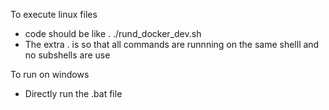 To execute linux files 

-  code should be like . ./rund_docker_dev.sh
-  The extra . is so that all commands are runnning on the same shelll and no subshells are use

To run on windows 

- Directly run the .bat file